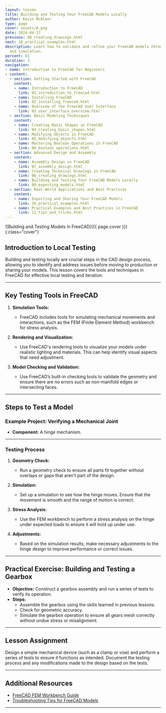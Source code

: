 ```yaml
---
layout: lesson
title: Building and Testing Your FreeCAD Models Locally
author: Kevin McAleer
type: page
cover: assets/8.png
date: 2024-04-17
previous: 08_creating_drawings.html
next: 10_practical_examples.html
description: Learn how to validate and refine your FreeCAD models through local testing
  and simulation.
percent: 81
duration: 3
navigation:
- name: Introduction to FreeCAD for Beginners
- content:
  - section: Getting Started with FreeCAD
    content:
    - name: Introduction to FreeCAD
      link: 01_introduction_to_freecad.html
    - name: Installing FreeCAD
      link: 02_installing_freecad.html
    - name: Overview of the FreeCAD User Interface
      link: 03_user_interface_overview.html
  - section: Basic Modeling Techniques
    content:
    - name: Creating Basic Shapes in FreeCAD
      link: 04_creating_basic_shapes.html
    - name: Modifying Objects in FreeCAD
      link: 05_modifying_objects.html
    - name: Mastering Boolean Operations in FreeCAD
      link: 06_boolean_operations.html
  - section: Advanced Design and Assembly
    content:
    - name: Assembly Design in FreeCAD
      link: 07_assembly_design.html
    - name: Creating Technical Drawings in FreeCAD
      link: 08_creating_drawings.html
    - name: Building and Testing Your FreeCAD Models Locally
      link: 09_exporting_models.html
  - section: Real-World Applications and Best Practices
    content:
    - name: Exporting and Sharing Your FreeCAD Models
      link: 10_practical_examples.html
    - name: Practical Examples and Best Practices in FreeCAD
      link: 11_tips_and_tricks.html
---
```



![Building and Testing Models in FreeCAD]({{ page.cover }}){:class="cover"}

## Introduction to Local Testing

Building and testing locally are crucial steps in the CAD design process, allowing you to identify and address issues before moving to production or sharing your models. This lesson covers the tools and techniques in FreeCAD for effective local testing and iteration.

---

## Key Testing Tools in FreeCAD

1. **Simulation Tools:**
   - FreeCAD includes tools for simulating mechanical movements and interactions, such as the FEM (Finite Element Method) workbench for stress analysis.

2. **Rendering and Visualization:**
   - Use FreeCAD's rendering tools to visualize your models under realistic lighting and materials. This can help identify visual aspects that need adjustment.

3. **Model Checking and Validation:**
   - Use FreeCAD’s built-in checking tools to validate the geometry and ensure there are no errors such as non-manifold edges or intersecting faces.

---

## Steps to Test a Model

### Example Project: Verifying a Mechanical Joint

- **Component:** A hinge mechanism.

---

### Testing Process

1. **Geometry Check:**
   - Run a geometry check to ensure all parts fit together without overlaps or gaps that aren't part of the design.

2. **Simulation:**
   - Set up a simulation to see how the hinge moves. Ensure that the movement is smooth and the range of motion is correct.

3. **Stress Analysis:**
   - Use the FEM workbench to perform a stress analysis on the hinge under expected loads to ensure it will hold up under use.

4. **Adjustments:**
   - Based on the simulation results, make necessary adjustments to the hinge design to improve performance or correct issues.

---

## Practical Exercise: Building and Testing a Gearbox

- **Objective:** Construct a gearbox assembly and run a series of tests to verify its operation.
- **Steps:**
  - Assemble the gearbox using the skills learned in previous lessons.
  - Check for geometric accuracy.
  - Simulate the gearbox operation to ensure all gears mesh correctly without undue stress or misalignment.

---

## Lesson Assignment

Design a simple mechanical device (such as a clamp or vise) and perform a series of tests to ensure it functions as intended. Document the testing process and any modifications made to the design based on the tests.

---

## Additional Resources

- [FreeCAD FEM Workbench Guide](https://wiki.freecadweb.org/FEM_Workbench)
- [Troubleshooting Tips for FreeCAD Models](https://forum.freecadweb.org/viewtopic.php?f=3&t=12345)

---
